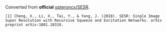 Converted from **official** [opteroncx/SESR](https://github.com/opteroncx/SESR/tree/1c8a98150b8f0bd59e1297c292d42127e6c0e4e4).

```
[1] Cheng, X., Li, X., Tai, Y., & Yang, J. (2018). SESR: Single Image Super Resolution with Recursive Squeeze and Excitation Networks. arXiv preprint arXiv:1801.10319.
```
